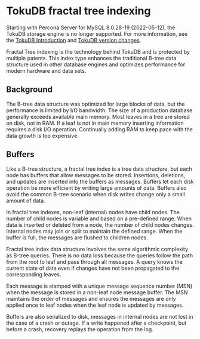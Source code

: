 # TokuDB fractal tree indexing

Starting with Percona Server for MySQL 8.0.28-19 (2022-05-12), the TokuDB storage engine is no longer supported. For more information, see the [TokuDB Introduction](tokudb-intro.md) and [TokuDB version changes](tokudb-version-changes.md). 

    
Fractal Tree indexing is the technology behind TokuDB and is
protected by multiple patents. This index type enhances the traditional B-tree
data structure used in other database engines and optimizes performance for
modern hardware and data sets.

## Background

The B-tree data structure was optimized for large blocks of data, but the performance is limited by I/O bandwidth. The size of a production database
generally exceeds available main memory. Most leaves in a tree are stored on
disk, not in RAM. If a leaf is not in main memory inserting information requires
a disk I/O operation. Continually adding RAM to keep pace with the data
growth is too expensive.

## Buffers

Like a B-tree structure, a fractal tree index is a tree data structure, but each
node has buffers that allow messages to be stored. Insertions, deletions, and
updates are inserted into the buffers as messages.
Buffers let each disk operation be more efficient by writing large amounts of
data. Buffers also avoid the common B-tree scenario when disk writes change only
a small amount of data.

In fractal tree indexes, non-leaf (internal) nodes have child nodes. The
number of child nodes is variable and based on a pre-defined range. When data is
inserted or deleted from a node, the number of child nodes changes. Internal nodes may
join or split to maintain the defined range. When the buffer is full, the
messages are flushed to children nodes.

Fractal tree index data structure involves the same algorithmic complexity as
B-tree queries. There is no data loss because the queries follow the path from
the root to leaf and pass through all messages. A query knows the current state
of data even if changes have not been propagated to the corresponding leaves.

Each message is stamped with a unique message sequence number (MSN) when the
message is stored in a non-leaf node message buffer. The MSN maintains the order
of messages and ensures the messages are only applied once to leaf nodes when
the leaf node is updated by messages.

Buffers are also serialized to disk, messages in internal nodes are not lost in
the case of a crash or outage. If a write happened after a checkpoint, but
before a crash, recovery replays the operation from the log.

